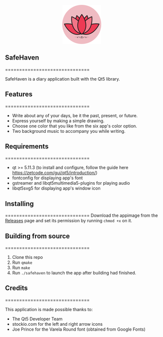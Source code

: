 <p align="center">
<img src="contents/ui/app_icon128x128.png" alt="SafeHaven"/>
</p>

## SafeHaven
==============================

SafeHaven is a diary application built with the Qt5 library.

## Features
==============================

- Write about any of your days, be it the past, present, or future.
- Express yourself by making a simple drawing.
- Choose one color that you like from the six app's color option.
- Two background music to accompany you while writing.

## Requirements
==============================

- qt >= 5.11.3 (to install and configure, follow the guide here https://zetcode.com/gui/qt5/introduction/)
- fontconfig for displaying app's font
- gstreamer and libqt5multimedia5-plugins for playing audio
- libqt5svg5 for displaying app's window icon

## Installing
==============================
Download the appimage from the [Releases](https://github.com/adotrdot/SafeHaven/releases) page and set its permission by running `chmod +x` on it.

## Building from source
==============================

1. Clone this repo
1. Run `qmake`
1. Run `make`
1. Run `./safehaven` to launch the app after building had finished.

## Credits
==============================

This application is made possible thanks to:
- The Qt5 Developer Team
- stockio.com for the left and right arrow icons
- Joe Prince for the Varela Round font (obtained from Google Fonts)
